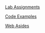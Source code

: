 
[Lab Assignments](http://csapp.cs.cmu.edu/3e/labs.html)

[Code Examples](http://csapp.cs.cmu.edu/3e/code.html)

[Web Asides](http://csapp.cs.cmu.edu/3e/waside.html)

<!--

```
CS:APP ARCH:VLOG
no FPGA
simulation only
frontend - ncurses/motif/gtk
backend  - C simulator
backend  - iverilog+vpi
```

[CS:APP Web page](http://csapp.cs.cmu.edu/)
*  [Student Site](http://csapp.cs.cmu.edu/3e/students.html)
  * Online GDB Materials - Quick Guide to GDB
  * Chapter 4: Processor Architecture - Y86-64 tools and documentation - Source distribution - hcl2v

[CMU 15-213](https://www.cs.cmu.edu/~213/)
* [resources](https://www.cs.cmu.edu/~213/resources.html)

[Pearson](https://www.pearson.com/us/higher-education/program/PGM2476825.html)

[libgen.rs](http://libgen.rs/book/index.php?md5=DC97C014DBAE4E33A63D29BF540366F9)

[review](https://medium.com/tech-book-reviews/computer-systems-a-programmers-perspective-3ae36a119962)

[Implicit Variables](https://www.gnu.org/software/make/manual/html_node/Implicit-Variables.html#Implicit-Variables)  
[Implicit Rules](https://www.gnu.org/software/make/manual/html_node/Catalogue-of-Rules.html#Catalogue-of-Rules)

-->
